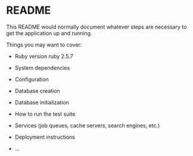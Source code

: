 # README

This README would normally document whatever steps are necessary to get the
application up and running.

Things you may want to cover:

* Ruby version
 ruby 2.5.7

* System dependencies

* Configuration

* Database creation

* Database initialization

* How to run the test suite

* Services (job queues, cache servers, search engines, etc.)

* Deployment instructions

* ...
